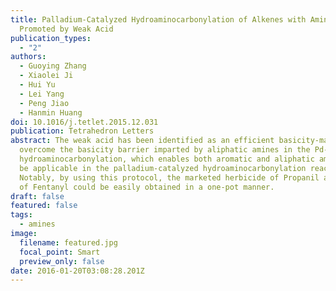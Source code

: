 ```yaml
---
title: Palladium-Catalyzed Hydroaminocarbonylation of Alkenes with Amines
  Promoted by Weak Acid
publication_types:
  - "2"
authors:
  - Guoying Zhang
  - Xiaolei Ji
  - Hui Yu
  - Lei Yang
  - Peng Jiao
  - Hanmin Huang
doi: 10.1016/j.tetlet.2015.12.031
publication: Tetrahedron Letters
abstract: The weak acid has been identified as an efficient basicity-mask to
  overcome the basicity barrier imparted by aliphatic amines in the Pd-catalyzed
  hydroaminocarbonylation, which enables both aromatic and aliphatic amines to
  be applicable in the palladium-catalyzed hydroaminocarbonylation reaction.
  Notably, by using this protocol, the marketed herbicide of Propanil and drug
  of Fentanyl could be easily obtained in a one-pot manner.
draft: false
featured: false
tags:
  - amines
image:
  filename: featured.jpg
  focal_point: Smart
  preview_only: false
date: 2016-01-20T03:08:28.201Z
---
```

